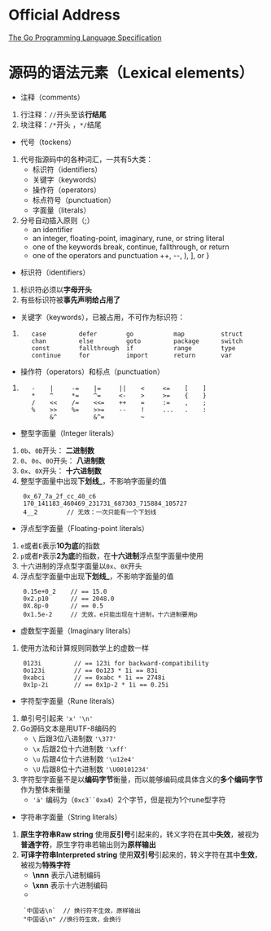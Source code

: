 # Official Address
[The Go Programming Language Specification](https://golang.google.cn/ref/spec)

# 源码的语法元素（Lexical elements）
+ 注释（comments）
1. 行注释：`//`开头至该**行结尾**
2. 块注释：`/*`开头 ，`*/`结尾
+ 代号（tockens）
1. 代号指源码中的各种词汇，一共有5大类：
    + 标识符（identifiers）
    + 关键字（keywords）
    + 操作符（operators）
    + 标点符号（punctuation）
    + 字面量（literals）
2. 分号自动插入原则（;）
    + an identifier
    + an integer, floating-point, imaginary, rune, or string literal
    + one of the keywords break, continue, fallthrough, or return
    + one of the operators and punctuation ++, --, ), ], or }
+ 标识符（identifiers）
1. 标识符必须以**字母开头**
2. 有些标识符被**事先声明给占用了**
+ 关键字（keywords），已被占用，不可作为标识符：
1. ```break        default      func         interface    select
      case         defer        go           map          struct
      chan         else         goto         package      switch
      const        fallthrough  if           range        type
      continue     for          import       return       var
+ 操作符（operators）和标点（punctuation）
1. ```+    &     +=    &=     &&    ==    !=    (    )
      -    |     -=    |=     ||    <     <=    [    ]
      *    ^     *=    ^=     <-    >     >=    {    }
      /    <<    /=    <<=    ++    =     :=    ,    ;
      %    >>    %=    >>=    --    !     ...   .    :
           &^          &^=          ~
+ 整型字面量（Integer literals）
1. `0b`、`0B`开头： **二进制数**
2. `0`、`0o`、`0O`开头： **八进制数**
3. `0x`、`0X`开头： **十六进制数**
4. 整型字面量中出现**下划线_**，不影响字面量的值 
```
    0x_67_7a_2f_cc_40_c6
    170_141183_460469_231731_687303_715884_105727
    4__2        // 无效：一次只能有一个下划线
```
+ 浮点型字面量（Floating-point literals）
1. `e`或者`E`表示**10为底**的指数
2. `p`或者`P`表示**2为底**的指数，在**十六进制**浮点型字面量中使用
3. 十六进制的浮点型字面量以`0x`、`0X`开头
4. 浮点型字面量中出现**下划线_**，不影响字面量的值
```
    0.15e+0_2    // == 15.0
    0x2.p10      // == 2048.0
    0X.8p-0      // == 0.5
    0x1.5e-2     // 无效，e只能出现在十进制，十六进制要用p
```
+ 虚数型字面量（Imaginary literals）
1. 使用方法和计算规则同数学上的虚数一样
```
    0123i         // == 123i for backward-compatibility
    0o123i        // == 0o123 * 1i == 83i
    0xabci        // == 0xabc * 1i == 2748i
    0x1p-2i       // == 0x1p-2 * 1i == 0.25i
```
+ 字符型字面量（Rune literals）
1. 单引号引起来 `'x'` `'\n'`
2. Go源码文本是用UTF-8编码的
    + `\`  后跟3位八进制数  `'\377'`
    + `\x` 后跟2位十六进制数 `'\xff'`
    + `\u` 后跟4位十六进制数 `'\u12e4'`
    + `\U` 后跟8位十六进制数 `'\U00101234'`
3. 字符型字面量不是以**编码字节**衡量，而以能够编码成具体含义的**多个编码字节**作为整体来衡量
    + `'ä'` 编码为（`0xc3``0xa4`）2个字节，但是视为1个rune型字符
+ 字符串字面量（String literals）
1. **原生字符串Raw string** 使用**反引号**引起来的，转义字符在其中**失效**，被视为**普通字符**，原生字符串若输出则为**原样输出**
2. **可译字符串Interpreted string** 使用**双引号**引起来的，转义字符在其中**生效**，被视为**特殊字符**
    + **\nnn** 表示八进制编码
    + **\xnn** 表示十六进制编码
    + 
```
    `中国话\n`  // 换行符不生效，原样输出
    "中国话\n" //换行符生效，会换行
```
